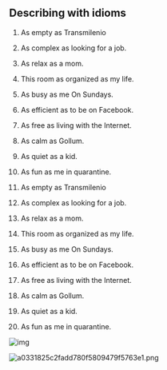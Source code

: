 ## Describing with idioms



1. As empty as Transmilenio
2. As complex as looking for a job.
3. As relax as a mom.
4. This room as organized as my life.
5. As busy as me On Sundays.
6. As efficient as to be on Facebook.
7. As free as living with the Internet.
8. As calm as Gollum.
9. As quiet as a kid.
10. As fun as me in quarantine.

1. As empty as Transmilenio
2. As complex as looking for a job.
3. As relax as a mom.
4. This room as organized as my life.
5. As busy as me On Sundays.
6. As efficient as to be on Facebook.
7. As free as living with the Internet.
8. As calm as Gollum.
9. As quiet as a kid.
10. As fun as me in quarantine.

![img](https://www.thoughtco.com/thmb/EilpGCe37nJ8oRJ7LSiHyzeuJ7I=/768x0/filters:no_upscale():max_bytes(150000):strip_icc():format(webp)/common-english-idioms-3211646_FINAL-e86550f01e89481eb8db75b8fb8bb8ac.png)

![a0331825c2fadd780f5809479f5763e1.png](https://static.platzi.com/media/user_upload/a0331825c2fadd780f5809479f5763e1-c451ffc9-496a-4c8c-9616-622f5ab69e3d.jpg)

